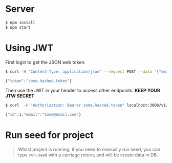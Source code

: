 <!--

Copyright (c) 2018, Respective Authors all rights reserved.

The MIT License

Permission is hereby granted, free of charge, to any person obtaining a copy
of this software and associated documentation files (the "Software"), to deal
in the Software without restriction, including without limitation the rights
to use, copy, modify, merge, publish, distribute, sublicense, and/or sell
copies of the Software, and to permit persons to whom the Software is
furnished to do so, subject to the following conditions:

The above copyright notice and this permission notice shall be included in
all copies or substantial portions of the Software.

THE SOFTWARE IS PROVIDED "AS IS", WITHOUT WARRANTY OF ANY KIND, EXPRESS OR
IMPLIED, INCLUDING BUT NOT LIMITED TO THE WARRANTIES OF MERCHANTABILITY,
FITNESS FOR A PARTICULAR PURPOSE AND NONINFRINGEMENT. IN NO EVENT SHALL THE
AUTHORS OR COPYRIGHT HOLDERS BE LIABLE FOR ANY CLAIM, DAMAGES OR OTHER
LIABILITY, WHETHER IN AN ACTION OF CONTRACT, TORT OR OTHERWISE, ARISING FROM,
OUT OF OR IN CONNECTION WITH THE SOFTWARE OR THE USE OR OTHER DEALINGS IN
THE SOFTWARE.

-->

# Server

```sh
$ npm install 
$ npm start
```

# Using JWT

First login to get the JSON web token.
```sh
$ curl -H "Content-Type: application/json" --request POST --data '{"email":"some@email.com", "password":"some_password"}' localhost:3000/v1/login/

{"token":"some.hashed.token"}
```

Then use the JWT in your header to access other endpoints. __KEEP YOUR JTW SECRET__
```sh
$ curl  -H "Authorization: Bearer some.hashed.token" localhost:3000/v1/users/1

{"id":1,"email":"some@email.com"}
```
# Run seed for project

> Whilst project is running, if you need to manually run seed, you can type `run-seed` with a carriage return, and will be create data in DB.
 